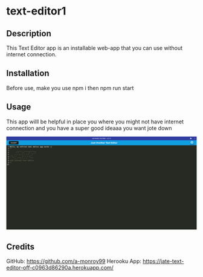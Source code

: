 # text-editor1

## Description

This Text Editor app is an installable web-app that you can use without internet connection.

## Installation

Before use, make you use npm i then npm run start

## Usage

This app willl be helpful in place you where you might not have internet connection and you have a super good ideaaa you want jote down

![image of the text editor app](client/src/images/jate.png)

## Credits

GitHub: https://github.com/a-monroy99
Herooku App: https://jate-text-editor-off-c0963d86290a.herokuapp.com/
